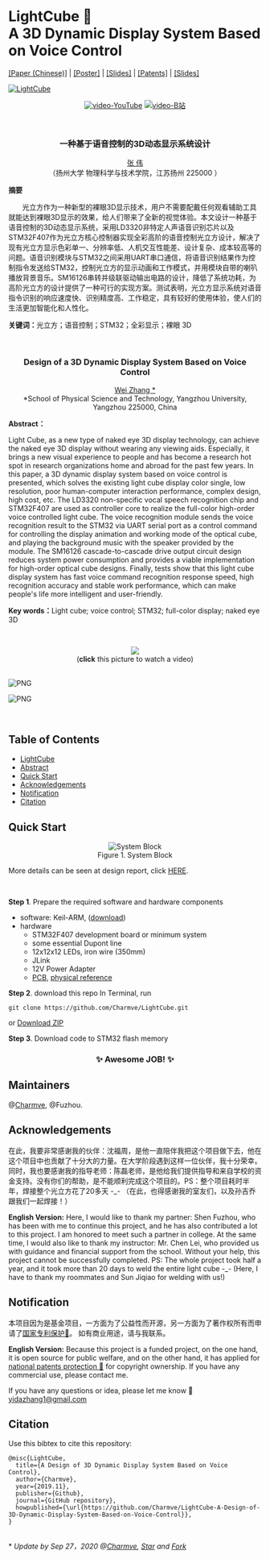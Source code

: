 # LightCube 💠<br>A 3D Dynamic Display System Based on Voice Control
<p align="left">
<a href="https://charmve.github.io/doc/papers/一种基于语音控制的3D动态显示系统设计.pdf" target="_blank">[Paper (Chinese)]</a> | <a href="https://charmve.github.io/doc/src/作品海报Poster.pdf" target="_blank">[Poster]</a> | <a href="https://charmve.github.io/doc/src/基于FPGA的智能语音3D动态显示系统·Slides.pdf" target="_blank">[Slides]</a> | <a href="https://charmve.github.io/doc/src/基于FPGA的智能语音3D动态显示系统·Slides.pdf" target="_blank">[Patents]</a> | <a href="https://charmve.github.io/doc/src/基于FPGA的智能语音3D动态显示系统·Slides.pdf" target="_blank">[Slides]</a>
</p>

[![LightCube](./03_Pictures/CompetitionScene/mmexport1544341557630.jpeg)](https://www.bilibili.com/video/BV1cJ411C7NR)

<p align="center"><a href="https://www.youtube.com/watch?v=-jAfvdNz-kE" target="_blank"><img src="https://img.shields.io/badge/Video-YouTube-green" alt="video-YouTube"></a>  <a href="https://www.bilibili.com/video/BV1cJ411C7NR" target="_blank"><img src="https://img.shields.io/badge/Video-B站-red" alt="video-B站"></a></p>

<br>

<h3 align="center"> 一种基于语音控制的3D动态显示系统设计</h3>

<p align="center"><a href="https://charmve.github.io/" target="_blank">张 伟</a><br>
（扬州大学 物理科学与技术学院，江苏扬州 225000 ）</p>

<p><b>摘要</b></p>
<p>&nbsp &nbsp &nbsp &nbsp光立方作为一种新型的裸眼3D显示技术，用户不需要配戴任何观看辅助工具就能达到裸眼3D显示的效果，给人们带来了全新的视觉体验。本文设计一种基于语音控制的3D动态显示系统，采用LD3320非特定人声语音识别芯片以及STM32F407作为光立方核心控制器实现全彩高阶的语音控制光立方设计，解决了现有光立方显示色彩单一、分辨率低、人机交互性能差、设计复杂、成本较高等的问题。语音识别模块与STM32之间采用UART串口通信，将语音识别结果作为控制指令发送给STM32，控制光立方的显示动画和工作模式，并用模块自带的喇叭播放背景音乐。SM16126串转并级联驱动输出电路的设计，降低了系统功耗，为高阶光立方的设计提供了一种可行的实现方案。测试表明，光立方显示系统对语音指令识别的响应速度快、识别精度高、工作稳定，具有较好的使用体验，使人们的生活更加智能化和人性化。</p>

<p><b>关键词：</b>光立方；语音控制；STM32；全彩显示；裸眼 3D</p>

<br>
<h3 align="center">Design of a 3D Dynamic Display System Based on Voice Control</h3>

<p align="center"><a href="https://charmve.github.io/" target="_blank">Wei Zhang *</a> <br>
*School of Physical Science and Technology, Yangzhou University, Yangzhou 225000, China </p>

<p><strong>Abstract：</strong></p> 
<p>Light Cube, as a new type of naked eye 3D display technology, can achieve the naked eye 3D display without wearing any viewing aids. Especially, it brings a new visual experience to people and has become a research hot spot in research organizations home and abroad for the past few years. In this paper, a 3D dynamic display system based on voice control is presented, which solves the existing light cube display color single, low resolution, poor human-computer interaction performance, complex design, high cost, etc. The LD3320 non-specific vocal speech recognition chip and STM32F407 are used as controller core to realize the full-color high-order voice controlled light cube. The voice recognition module sends the voice recognition result to the STM32 via UART serial port as a control command for controlling the display animation and working mode of the optical cube, and playing the background music with the speaker provided by the module. The SM16126 cascade-to-cascade drive output circuit design reduces system power consumption and provides a viable implementation for high-order optical cube designs. Finally, tests show that this light cube display system has fast voice command recognition response speed, high recognition accuracy and stable work performance, which can make people's life more intelligent and user-friendly.</p>

<p><strong>Key words：</strong>Light cube; voice control; STM32; full-color display; naked eye 3D</p>

<br>

<p align="center"><a href="https://www.youtube.com/watch?v=-jAfvdNz-kE" target="_blank"><img src="https://img-blog.csdnimg.cn/20200706154355286.png"></a>
<br>(<b>click</b> this picture to watch a video)</p>

<br>![PNG](./03_Pictures/LightCubePictures/Light-Cube_completed.jpg)

![PNG](./03_Pictures/CompetitionScene/mmexport1544416914509.jpeg) 

<br>

## Table of Contents
- [LightCube](#lightcube-a-3d-dynamic-display-system-based-on-voice-control)
- [Abstract](#-一种基于语音控制的3d动态显示系统设计)
- [Quick Start](#quick-start)
- [Acknowledgements](#acknowledgements)
- [Notification](#notification)
- [Citation](#citation)

## Quick Start
<p align="center">
  <img src="03_Pictures/LightCubePictures/System Block.png" alt="System Block">
  <br> Figure 1. System Block
</p>

More details can be seen at design report, click [HERE](https://github.com/Charmve/LightCube/blob/master/02_Design%20Report/%E3%80%8A%E5%9F%BA%E4%BA%8EFPGA%E7%9A%84%E6%99%BA%E8%83%BD%E8%AF%AD%E9%9F%B33D%E5%8A%A8%E6%80%81%E6%98%BE%E7%A4%BA%E7%B3%BB%E7%BB%9F%C2%B7%E8%AE%BE%E8%AE%A1%E6%8A%A5%E5%91%8A%E3%80%8B.pdf).

<br>

<b>Step 1</b>. Prepare the required software and hardware components
- software: Keil-ARM, ([download](https://www.keil.com/download/product/))
- hardware
  - STM32F407 development board or minimum system
  - some essential Dupont line
  - 12x12x12 LEDs, iron wire (350mm)
  - JLink 
  - 12V Power Adapter
  - [PCB](01_LightCube-Projects/04_Data%20Sheet%26Circuit%20Schematic), [physical reference](https://github.com/Charmve/LightCube/tree/master/03_Pictures/LightCubePictures)
  
<b>Step 2</b>. download this repo
In Terminal, run 
```
git clone https://github.com/Charmve/LightCube.git
```
or [Download ZIP](https://github.com/Charmve/LightCube/archive/master.zip)

<b>Step 3</b>. Download code to STM32 flash memory

<h3 align="center">✨ Awesome JOB! ✨</h3>

## Maintainers

@[Charmve](https://github.com/Charmve), @Fuzhou.

## Acknowledgements

<p>在此，我要非常感谢我的伙伴：沈福周，是他一直陪伴我把这个项目做下去，他在这个项目中也贡献了十分大的力量。在大学阶段遇到这样一位伙伴，我十分荣幸。同时，我也要感谢我的指导老师：陈磊老师，是他给我们提供指导和来自学校的资金支持。没有你们的帮助，是不能顺利完成这个项目的。PS：整个项目耗时半年，焊接整个光立方花了20多天 -_- （在此，也得感谢我的室友们，以及孙吉乔跟我们一起焊接！）</p>

<p><b>English Version:</b> Here, I would like to thank my partner: Shen Fuzhou, who has been with me to continue this project, and he has also contributed a lot to this project. I am honored to meet such a partner in college. At the same time, I would also like to thank my instructor: Mr. Chen Lei, who provided us with guidance and financial support from the school. Without your help, this project cannot be successfully completed. PS: The whole project took half a year, and it took more than 20 days to weld the entire light cube -_- (Here, I have to thank my roommates and Sun Jiqiao for welding with us!)</p>

## Notification

<p>本项目因为是基金项目，一方面为了公益性而开源，另一方面为了著作权所有而申请了<a href="https://github.com/Charmve/Design-of-a-3D-Dynamic-Display-System-Based-on-Voice-Control/tree/master/06_Licences" target="_blank">国家专利保护📑</a>。 如有商业用途，请与我联系。</p>

<p><b>English Version:</b> Because this project is a funded project, on the one hand, it is open source for public welfare, and on the other hand, it has applied for <a href="https://github.com/Charmve/Design-of-a-3D-Dynamic-Display-System-Based-on-Voice-Control/tree/master/06_Licences" target="_blank">national patents protection 📑</a> for copyright ownership. If you have any commercial use, please contact me.</p>

If you have any questions or idea, please let me know :email: yidazhang1@gmail.com


## Citation
Use this bibtex to cite this repository:
```
@misc{LightCube,
  title={A Design of 3D Dynamic Display System Based on Voice Control},
  author={Charmve},
  year={2019.11},
  publisher={Github},
  journal={GitHub repository},
  howpublished={\url{https://github.com/Charmve/LightCube-A-Design-of-3D-Dynamic-Display-System-Based-on-Voice-Control}},
}
```


<br>
* <i>Update by Sep 27，2020 @<a href="https://github.com/Charmve" target="_blank">Charmve</a>, 
    <a class="github-button"
        href="https://github.com/Charmve/Surface-Defect-Detection"
        data-icon="octicon-star" data-show-count="true"
        aria-label="Star Charmve/Surface-Defect-Detection on GitHub">Star</a> 
    and 
    <a class="github-button"
        href="https://github.com/Charmve/Surface-Defect-Detection/fork"
        data-icon="octicon-repo-forked" data-show-count="true"
        aria-label="Fork Charmve/Surface-Defect-Detection on GitHub">Fork</a>
</i>


